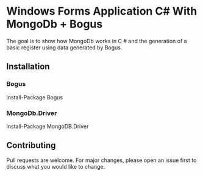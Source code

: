 # Windows Forms Application C# With MongoDb + Bogus

The goal is to show how MongoDb works in C # and the generation of a basic register using data generated by Bogus.

## Installation

### Bogus
Install-Package Bogus

### MongoDb.Driver
Install-Package MongoDB.Driver

## Contributing
Pull requests are welcome. For major changes, please open an issue first to discuss what you would like to change.

